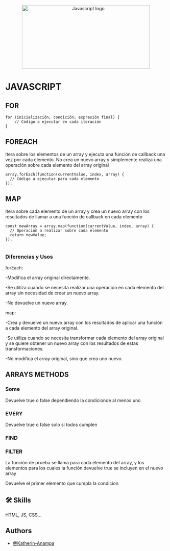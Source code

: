 <p align="center">
    <img src="https://miro.medium.com/v2/resize:fit:720/format:webp/1*lK4tzU-kEIEcq04fu0AzQA.png" alt="Javascript logo" width="400" height="200">
  </a>
</p>

# JAVASCRIPT

## FOR

```
for (inicialización; condición; expresión final) {
    // Código a ejecutar en cada iteración
}

```
## FOREACH

Itera sobre los elementos de un array y ejecuta una función de callback una vez por cada elemento. No crea un nuevo array y simplemente realiza una operación sobre cada elemento del array original

```
array.forEach(function(currentValue, index, array) {
  // Código a ejecutar para cada elemento
});
```

## MAP

Itera sobre cada elemento de un array y crea un nuevo array con los resultados de llamar a una función de callback en cada elemento


```
const newArray = array.map(function(currentValue, index, array) {
  // Operación a realizar sobre cada elemento
  return newValue;
});


```
### Diferencias y Usos
forEach:

-Modifica el array original directamente.

-Se utiliza cuando se necesita realizar una operación en cada elemento del array sin necesidad de crear un nuevo array.

-No devuelve un nuevo array.


map:

-Crea y devuelve un nuevo array con los resultados de aplicar una función a cada elemento del array original.

-Se utiliza cuando se necesita transformar cada elemento del array original y se quiere obtener un nuevo array con los resultados de estas transformaciones.

-No modifica el array original, sino que crea uno nuevo.


## ARRAYS METHODS

### Some

Devuelve true o false dependiendo la condicionde al menos uno

### EVERY

Devuelve true o false solo si todos cumplen

### FIND


### FILTER

La función de prueba se llama para cada elemento del array, y los elementos para los cuales la función devuelve true se incluyen en el nuevo array



Devuelve el primer elemento que cumpla la condicion








## 🛠 Skills
HTML, JS, CSS...

## Authors

- [@Katherin-Anampa](https://www.github.com/kate-anampa)